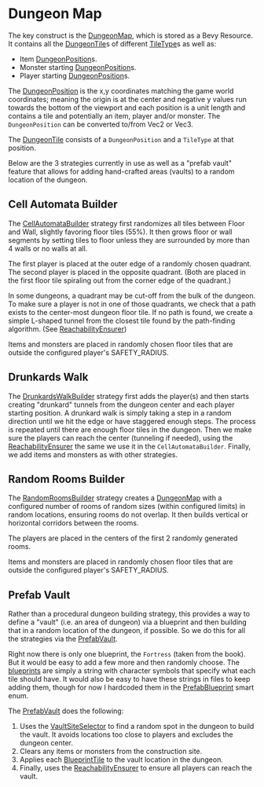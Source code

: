 # Dungeon Map

The key construct is the [DungeonMap](./dungeon_map.rs), which is stored as a Bevy Resource. It contains all the [DungeonTile](./position/dungeon_tile.rs)s of different [TileType](./position/dungeon_tile.rs)s as well as:

- Item [DungeonPosition](./position/dungeon_position.rs)s.
- Monster starting [DungeonPosition](./position/dungeon_position.rs)s.
- Player starting [DungeonPosition](./position/dungeon_position.rs)s.

The [DungeonPosition](./position/dungeon_position.rs) is the x,y coordinates matching the game world coordinates; meaning the origin is at the center and negative y values run towards the bottom of the viewport and each position is a unit length and contains a tile and potentially an item, player and/or monster. The `DungeonPosition` can be converted to/from Vec2 or Vec3.

The [DungeonTile](./position/dungeon_tile.rs) consists of a `DungeonPosition` and a `TileType` at that position.

Below are the 3 strategies currently in use as well as a "prefab vault" feature that allows for adding hand-crafted areas (vaults) to a random location of the dungeon.

## Cell Automata Builder

The [CellAutomataBuilder](./cell_automata/cell_automata_builder.rs) strategy first randomizes all tiles between Floor and Wall, slightly favoring floor tiles (55%). It then grows floor or wall segments by setting tiles to floor unless they are surrounded by more than 4 walls or no walls at all.

The first player is placed at the outer edge of a randomly chosen quadrant. The second player is placed in the opposite quadrant. (Both are placed in the first floor tile spiraling out from the corner edge of the quadrant.)

In some dungeons, a quadrant may be cut-off from the bulk of the dungeon. To make sure a player is not in one of those quadrants, we check that a path exists to the center-most dungeon floor tile. If no path is found, we create a simple L-shaped tunnel from the closest tile found by the path-finding algorithm. (See [ReachabilityEnsurer](./reachability/reachability_ensurer.rs))

Items and monsters are placed in randomly chosen floor tiles that are outside the configured player's SAFETY_RADIUS.

## Drunkards Walk

The [DrunkardsWalkBuilder](./drunkards_walk/drunkards_walk_builder.rs) strategy first adds the player(s) and then starts creating "drunkard" tunnels from the dungeon center and each player starting position. A drunkard walk is simply taking a step in a random direction until we hit the edge or have staggered enough steps. The process is repeated until there are enough floor tiles in the dungeon. Then we make sure the players can reach the center (tunneling if needed), using the [ReachabilityEnsurer](./reachability/reachability_ensurer.rs) the same we use it in the `CellAutomataBuilder`. Finally, we add items and monsters as with other strategies.

## Random Rooms Builder

The [RandomRoomsBuilder](./random_rooms/random_rooms_builder.rs) strategy creates a [DungeonMap](./dungeon_map.rs) with a configured number of rooms of random sizes (within configured limits) in random locations, ensuring rooms do not overlap. It then builds vertical or horizontal corridors between the rooms.

The players are placed in the centers of the first 2 randomly generated rooms.

Items and monsters are placed in randomly chosen floor tiles that are outside the configured player's SAFETY_RADIUS.

## Prefab Vault

Rather than a procedural dungeon building strategy, this provides a way to define a "vault" (i.e. an area of dungeon) via a blueprint and then building that in a random location of the dungeon, if possible. So we do this for all the strategies via the [PrefabVault](./prefab/prefab_vault.rs).

Right now there is only one blueprint, the `Fortress` (taken from the book). But it would be easy to add a few more and then randomly choose. The [blueprints](./prefab/blueprints.rs) are simply a string with character symbols that specify what each tile should have. It would also be easy to have these strings in files to keep adding them, though for now I hardcoded them in the [PrefabBlueprint](./prefab/prefab_blueprint.rs) smart enum.

The [PrefabVault](./prefab/prefab_vault.rs) does the following:

1. Uses the [VaultSiteSelector](./prefab/site_selector.rs) to find a random spot in the dungeon to build the vault. It avoids locations too close to players and excludes the dungeon center.
2. Clears any items or monsters from the construction site.
3. Applies each [BlueprintTile](./prefab/blueprint_tile.rs) to the vault location in the dungeon.
4. Finally, uses the [ReachabilityEnsurer](./reachability/reachability_ensurer.rs) to ensure all players can reach the vault.
